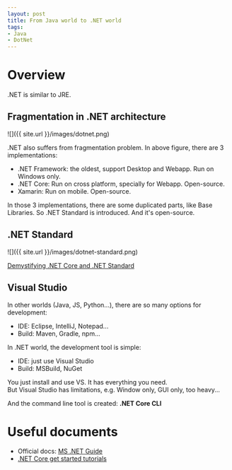 ```yaml
---
layout: post
title: From Java world to .NET world
tags:
- Java
- DotNet
---
```


# Overview

.NET is similar to JRE.

## Fragmentation in .NET architecture

![]({{ site.url }}/images/dotnet.png)

.NET also suffers from fragmentation problem. In above figure, there are 3 implementations:

- .NET Framework: the oldest, support Desktop and Webapp. Run on Windows only.
- .NET Core: Run on cross platform, specially for Webapp. Open-source.
- Xamarin: Run on mobile. Open-source.

In those 3 implementations, there are some duplicated parts, like Base Libraries.
So .NET Standard is introduced. And it's open-source.

## .NET Standard

![]({{ site.url }}/images/dotnet-standard.png)

[Demystifying .NET Core and .NET Standard](https://msdn.microsoft.com/en-us/magazine/mt842506.aspx)

## Visual Studio

In other worlds (Java, JS, Python...), there are so many options for development:

- IDE: Eclipse, IntelliJ, Notepad...
- Build: Maven, Gradle, npm...

In .NET world, the development tool is simple:

- IDE: just use Visual Studio
- Build: MSBuild, NuGet

You just install and use VS. It has everything you need.  
But Visual Studio has limitations, e.g. Window only, GUI only, too heavy...

And the command line tool is created: **.NET Core CLI**


# Useful documents

- Official docs: [MS .NET Guide](https://docs.microsoft.com/en-us/dotnet/welcome)
- [.NET Core get started tutorials](https://docs.microsoft.com/en-us/dotnet/core/get-started)
